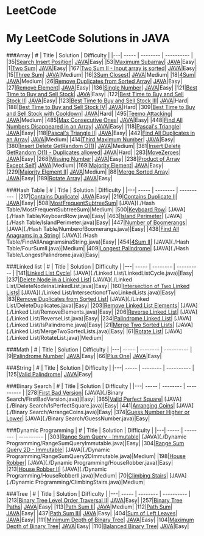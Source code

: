 # LeetCode

My LeetCode Solutions in JAVA
========

###Array
| # | Title | Solution | Difficulty |
|---| ----- | -------- | ---------- |
|35|[Search Insert Position](https://leetcode.com/problems/search-insert-position/)| [JAVA](./Array/SearchInsertPosition.java)|Easy|
|53|[Maximum Subarray](https://leetcode.com/problems/maximum-subarray/)| [JAVA](./Array/MaximumSubarray.java)|Easy|
|1|[Two Sum](https://leetcode.com/problems/two-sum/)| [JAVA](./Array/TwoSum.java)|Easy|
|167|[Two Sum II - Input array is sorted](https://leetcode.com/problems/two-sum-ii-input-array-is-sorted/)| [JAVA](./Array/TwoSumII.java)|Easy|
|15|[Three Sum](https://leetcode.com/problems/3sum/)| [JAVA](./Array/ThreeSum.java)|Medium|
|16|[3Sum Closest](https://leetcode.com/problems/3sum-closest/?tab=Description)| [JAVA](./Array/ThreeSumClosest.java)|Medium|
|18|[4Sum](https://leetcode.com/problems/4sum/)| [JAVA](./Array/FourSum.java)|Medium|
|26|[Remove Duplicates from Sorted Array](https://leetcode.com/problems/remove-duplicates-from-sorted-array/)| [JAVA](./Array/RemoveDuplicatesfromSortedArray.java)|Easy|
|27|[Remove Element](https://leetcode.com/problems/remove-element/)| [JAVA](./Array/RemoveElement.java)|Easy|
|136|[Single Number](https://leetcode.com/problems/single-number/)| [JAVA](./Array/SingleNumber.java)|Easy|
|121|[Best Time to Buy and Sell Stock](https://leetcode.com/problems/best-time-to-buy-and-sell-stock/?tab=Description)| [JAVA](./Array/BestTimetoBuyandSellStock.java)|Easy|
|122|[Best Time to Buy and Sell Stock II](https://leetcode.com/problems/best-time-to-buy-and-sell-stock-ii/?tab=Description)| [JAVA](./Array/BestTimetoBuyandSellStockII.java)|Easy|
|123|[Best Time to Buy and Sell Stock III](https://leetcode.com/problems/best-time-to-buy-and-sell-stock-iii/?tab=Description)| [JAVA](./Array/BestTimetoBuyandSellStockIII.java)|Hard|
|188|[Best Time to Buy and Sell Stock IV](https://leetcode.com/problems/best-time-to-buy-and-sell-stock-iv/?tab=Description)| [JAVA](./Array/BestTimetoBuyandSellStockIV.java)|Hard|
|309|[Best Time to Buy and Sell Stock with Cooldown](https://leetcode.com/problems/best-time-to-buy-and-sell-stock-with-cooldown/)| [JAVA](./Array/BestTimetoBuyandSellStockwithCooldown.java)|Hard|
|495|[Teemo Attacking](https://leetcode.com/problems/teemo-attacking/)| [JAVA](./Array/TeemoAttacking.java)|Medium|
|485|[Max Consecutive Ones](https://leetcode.com/problems/max-consecutive-ones/)| [JAVA](./Array/MaxConsecutiveOnes.java)|Easy|
|448|[Find All Numbers Disappeared in an Array](https://leetcode.com/problems/find-all-numbers-disappeared-in-an-array/)| [JAVA](./Array/FindAllNumbersDisappearedinanArray.java)|Easy|
|118|[Pascal's Triangle](https://leetcode.com/problems/pascals-triangle/)| [JAVA](./Array/PascalsTriangle.java)|Easy|
|118|[Pascal's Triangle II](https://leetcode.com/problems/pascals-triangle-ii/)| [JAVA](./Array/PascalsTriangleII.java)|Easy|
|442|[Find All Duplicates in an Array](https://leetcode.com/problems/find-all-duplicates-in-an-array/)| [JAVA](./Array/FindAllDuplicatesinanArray.java)|Medium|
|414|[Third Maximum Number](https://leetcode.com/problems/third-maximum-number/)| [JAVA](./Array/ThirdMaximumNumber.java)|Easy|
|380|[Insert Delete GetRandom O(1)](https://leetcode.com/problems/insert-delete-getrandom-o1/)| [JAVA](./Array/RandomizedSet.java)|Medium|
|381|[Insert Delete GetRandom O(1) - Duplicates allowed](https://leetcode.com/problems/insert-delete-getrandom-o1-duplicates-allowed/)| [JAVA](./Array/RandomizedCollection.java)|Hard|
|283|[MoveZeroes](https://leetcode.com/problems/move-zeroes/)| [JAVA](./Array/MoveZeroes.java)|Easy|
|268|[Missing Number](https://leetcode.com/problems/missing-number/)| [JAVA](./Array/MissingNumber.java)|Easy|
|238|[Product of Array Except Self](https://leetcode.com/problems/product-of-array-except-self/)| [JAVA](./Array/ProductofArrayExceptSelf.java)|Medium|
|169|[Majority Element](https://leetcode.com/problems/majority-element/)| [JAVA](./Array/MajorityElement.java)|Easy|
|229|[Majority Element II](https://leetcode.com/problems/majority-element-ii/)| [JAVA](./Array/MajorityElement2.java)|Medium|
|88|[Merge Sorted Array](https://leetcode.com/problems/merge-sorted-array/)| [JAVA](./Array/MergeSortedArray.java)|Easy|
|189|[Rotate Array](https://leetcode.com/problems/rotate-array/)| [JAVA](./Array/RotateArray.java)|Easy|




###Hash Table
| # | Title | Solution | Difficulty |
|---| ----- | -------- | ---------- |
|217|[Contains Duplicate](https://leetcode.com/problems/contains-duplicate-ii/?tab=Description)| [JAVA](./Array/ContainsDuplicate.java)|Easy|
|219|[Contains Duplicate II](https://leetcode.com/problems/contains-duplicate-ii/)| [JAVA](./Array/ContainsDuplicateII.java)|Easy|
|508|[MostFrequentSubtreeSum](https://leetcode.com/problems/most-frequent-subtree-sum/)| [JAVA](./Hash Table/MostFrequentSubtreeSum)|Medium|
|500|[Keyboard Row](https://leetcode.com/problems/keyboard-row/)| [JAVA](./Hash Table/KeyboardRow.java)|Easy|
|463|[Island Perimeter](https://leetcode.com/problems/island-perimeter/)| [JAVA](./Hash Table/IslandPerimeter.java)|Easy|
|447|[Number of Boomerangs](https://leetcode.com/problems/number-of-boomerangs/)| [JAVA](./Hash Table/NumberofBoomerangs.java)|Easy|
|438|[Find All Anagrams in a String](https://leetcode.com/problems/find-all-anagrams-in-a-string/)| [JAVA](./Hash Table/FindAllAnagramsinaString.java)|Easy|
|454|[4Sum II](https://leetcode.com/problems/4sum-ii/?tab=Description)| [JAVA](./Hash Table/FourSumII.java)|Medium|
|409|[Longest Palindrome](https://leetcode.com/problems/longest-palindrome/?tab=Description)| [JAVA](./Hash Table/LongestPalindrome.java)|Easy|



###Linked list
| # | Title | Solution | Difficulty |
|---| ----- | -------- | ---------- |
|141|[Linked List Cycle](https://leetcode.com/problems/linked-list-cycle/)| [JAVA](./Linked List/LinkedListCycle.java)|Easy|
|237|[Delete Node in a Linked List](https://leetcode.com/problems/delete-node-in-a-linked-list/)| [JAVA](./Linked List/DeleteNodeinaLinkedList.java)|Easy|
|160|[Intersection of Two Linked Lists](https://leetcode.com/problems/intersection-of-two-linked-lists/)| [JAVA](./Linked List/IntersectionofTwoLinkedLists.java)|Easy|
|83|[Remove Duplicates from Sorted List](https://leetcode.com/problems/remove-duplicates-from-sorted-list/)| [JAVA](./Linked List/DeleteDuplicates.java)|Easy|
|203|[Remove Linked List Elements](https://leetcode.com/problems/remove-linked-list-elements/)| [JAVA](./Linked List/RemoveElements.java)|Easy|
|206|[Reverse Linked List](https://leetcode.com/problems/reverse-linked-list/)| [JAVA](./Linked List/ReverseList.java)|Easy|
|234|[Palindrome Linked List](https://leetcode.com/problems/palindrome-linked-list/)| [JAVA](./Linked List/IsPalindrome.java)|Easy|
|21|[Merge Two Sorted Lists](https://leetcode.com/problems/merge-two-sorted-lists/)| [JAVA](./Linked List/MergeTwoSortedLists.java)|Easy|
|61|[Rotate List](https://leetcode.com/problems/rotate-list/)| [JAVA](./Linked List/RotateList.java)|Medium|


###Math
| # | Title | Solution | Difficulty |
|---| ----- | -------- | ---------- |
|9|[Palindrome Number](https://leetcode.com/problems/palindrome-number/)| [JAVA](./Math/IsPalindrome.java)|Easy|
|66|[Plus One](https://leetcode.com/problems/plus-one/)| [JAVA](./Math/PlusOne.java)|Easy|


###String
| # | Title | Solution | Difficulty |
|---| ----- | -------- | ---------- |
|125|[Valid Palindrome](https://leetcode.com/problems/valid-palindrome/)| [JAVA](./String/ValidPalindrome.java)|Easy|

###Binary Search
| # | Title | Solution | Difficulty |
|---| ----- | -------- | ---------- |
|278|[First Bad Version](https://leetcode.com/problems/first-bad-version/)| [JAVA](./Binary Search/FirstBadVersion.java)|Easy|
|365|[Valid Perfect Square](https://leetcode.com/problems/valid-perfect-square/?tab=Description)| [JAVA](./Binary Search/IsPerfectSquare.java)|Easy|
|441|[Arranging Coins](https://leetcode.com/problems/arranging-coins/?tab=Description)| [JAVA](./Binary Search/ArrangeCoins.java)|Easy|
|374|[Guess Number Higher or Lower](https://leetcode.com/problems/guess-number-higher-or-lower/)| [JAVA](./Binary Search/GuessNumber.java)|Easy|

###Dynamic Programming
| # | Title | Solution | Difficulty |
|---| ----- | -------- | ---------- |
|303|[Range Sum Query - Immutable](https://leetcode.com/problems/range-sum-query-immutable/?tab=Description)| [JAVA](./Dynamic Programming/RangeSumQueryImmutable.java)|Easy|
|304|[Range Sum Query 2D - Immutable](https://leetcode.com/problems/range-sum-query-2d-immutable/?tab=Description)| [JAVA](./Dynamic Programming/RangeSumQuery2DImmutable.java)|Medium|
|198|[House Robber](https://leetcode.com/problems/house-robber/?tab=Descriptionn)| [JAVA](./Dynamic Programming/HouseRobber.java)|Easy|
|213|[House Robber II](https://leetcode.com/problems/house-robber-ii/?tab=Descriptionn)| [JAVA](./Dynamic Programming/HouseRobberII.java)|Medium|
|70|[Climbing Stairs](https://leetcode.com/problems/climbing-stairs/?tab=Description)| [JAVA](./Dynamic Programming/ClimbingStairs.java)|Medium|


###Tree
| # | Title | Solution | Difficulty |
|---| ----- | -------- | ---------- |
|213|[Binary Tree Level Order Traversal II](https://leetcode.com/problems/binary-tree-level-order-traversal-ii/?tab=Description)| [JAVA](./Tree/BinaryTreeLevelOrderTraversalII.java)|Easy|
|257|[Binary Tree Paths](https://leetcode.com/problems/binary-tree-paths/?tab=Description)| [JAVA](./Tree/BinaryTreePaths.java)|Easy|
|113|[Path Sum II](https://leetcode.com/problems/path-sum-ii/?tab=Description)| [JAVA](./Tree/PathSumII.java)|Medium|
|112|[Path Sum](https://leetcode.com/problems/path-sum/?tab=Description)| [JAVA](./Tree/PathSum.java)|Easy|
|437|[Path Sum III](https://leetcode.com/problems/path-sum-iii/?tab=Description)| [JAVA](./Tree/PathSumIII.java)|Easy|
|404|[Sum of Left Leaves](https://leetcode.com/problems/sum-of-left-leaves/)| [JAVA](./Tree/SumofLeftLeaves.java)|Easy|
|111|[Minimum Depth of Binary Tree](https://leetcode.com/problems/minimum-depth-of-binary-tree/?tab=Description)| [JAVA](./Tree/MinimumDepthofBinaryTree.java)|Easy|
|104|[Maximum Depth of Binary Tree](https://leetcode.com/problems/maximum-depth-of-binary-tree/?tab=Description)| [JAVA](./Tree/MaximumDepthofBinaryTree.java)|Easy|
|110|[Balanced Binary Tree](https://leetcode.com/problems/balanced-binary-tree/?tab=Description)| [JAVA](./Tree/BalancedBinaryTree.java)|Easy|

